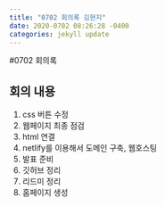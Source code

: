 ```yaml
---
title: "0702 회의록 김현지"
date: 2020-0702 08:26:28 -0400
categories: jekyll update
---
```


#0702 회의록
## 회의 내용
1. css 버튼 수정
2. 웹페이지 최종 점검
3. html 연결
4. netlify를 이용해서 도메인 구축, 웹호스팅
5. 발표 준비
6. 깃허브 정리
7. 리드미 정리
8. 홈페이지 생성
